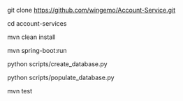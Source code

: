 git clone https://github.com/wingemo/Account-Service.git

cd account-services

mvn clean install

mvn spring-boot:run

python scripts/create_database.py

python scripts/populate_database.py

mvn test
